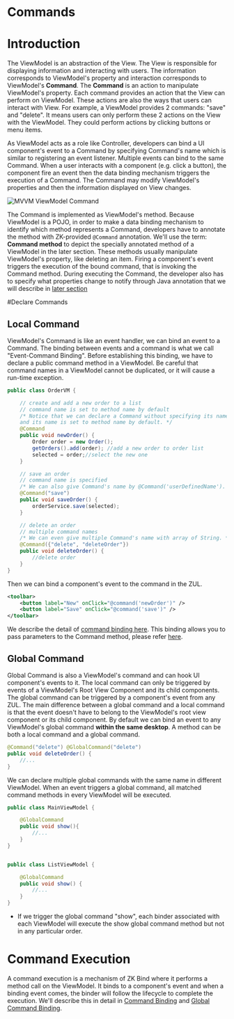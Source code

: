 # Commands

# Introduction
The ViewModel is an abstraction of the View. The View is responsible for displaying information and interacting with users. The information corresponds to ViewModel's property and interaction corresponds to ViewModel's **Command**. The **Command** is an action to manipulate ViewModel's property. Each command provides an action that the View can perform on ViewModel. These actions are also the ways that users can interact with View. For example, a ViewModel provides 2 commands: "save" and "delete". It means users can only perform these 2 actions on the View with the ViewModel. They could perform actions by clicking buttons or menu items.

As ViewModel acts as a role like Controller, developers can bind a UI component's event to a Command by specifying Command's name which is similar to registering an event listener. Multiple events can bind to the same Command. When a user interacts with a component (e.g. click a button), the component fire an event then the data binding mechanism triggers the execution of a Command. The Command may modify ViewModel's properties and then the information displayed on View changes.

![MVVM ViewModel Command](../images/Mvvm-viewmodel-command.png)

The Command is implemented as ViewModel's method. Because ViewModel is a POJO, in order to make a data binding mechanism to identify which method represents a Command, developers have to annotate the method with ZK-provided `@Command` annotation. We'll use the term: **Command method** to depict the specially annotated method of a ViewModel in the later section. These methods usually manipulate ViewModel's property, like deleting an item. Firing a component's event triggers the execution of the bound command, that is invoking the Command method. During executing the Command, the developer also has to specify what properties change to notify through Java annotation that we will describe in [later section](../syntax/notifychange.html)

#Declare Commands

## Local Command
ViewModel's Command is like an event handler, we can bind an event to a Command. The binding between events and a command is what we call "Event-Command Binding". Before establishing this binding, we have to declare a public command method in a ViewModel. Be careful that command names in a ViewModel cannot be duplicated, or it will cause a run-time exception.
```java
public class OrderVM {

    // create and add a new order to a list
    // command name is set to method name by default
    /* Notice that we can declare a Command without specifying its name,
    and its name is set to method name by default. */
    @Command
    public void newOrder() {
        Order order = new Order();
        getOrders().add(order); //add a new order to order list
        selected = order;//select the new one
    }

    // save an order
    // command name is specified
    /* We can also give Command's name by @Command('userDefinedName'). */
    @Command("save")
    public void saveOrder() {
        orderService.save(selected);
    }

    // delete an order
    // multiple command names
    /* We can even give multiple Command's name with array of String. */
    @Command({"delete", "deleteOrder"})
    public void deleteOrder() {
        //delete order
    }
}
```
Then we can bind a component's event to the command in the ZUL.
```xml
<toolbar>
    <button label="New" onClick="@command('newOrder')" />
    <button label="Save" onClick="@command('save')" />
</toolbar>
```
We describe the detail of [command binding here](../data_binding/command_binding.html). This binding allows you to pass parameters to the Command method, please refer [here](../advanced/parameters.html).

## Global Command
Global Command is also a ViewModel's command and can hook UI component's events to it. The local command can only be triggered by events of a ViewModel's Root View Component and its child components. The global command can be triggered by a component's event from any ZUL. The main difference between a global command and a local command is that the event doesn't have to belong to the ViewModel's root view component or its child component. By default we can bind an event to any ViewModel's global command **within the same desktop**. A method can be both a local command and a global command.
```java
@Command("delete") @GlobalCommand("delete")
public void deleteOrder() {
    //...
}
```
We can declare multiple global commands with the same name in different ViewModel. When an event triggers a global command, all matched command methods in every ViewModel will be executed.
```java
public class MainViewModel {

    @GlobalCommand
    public void show(){
        //...
    }
}


public class ListViewModel {

    @GlobalCommand
    public void show() {
        //...
    }
}
```
* If we trigger the global command "show", each binder associated with each ViewModel will execute the show global command method but not in any particular order.

# Command Execution
A command execution is a mechanism of ZK Bind where it performs a method call on the ViewModel. It binds to a component's event and when a binding event comes, the binder will follow the lifecycle to complete the execution. We'll describe this in detail in [Command Binding](../data_binding/command_binding.html) and [Global Command Binding](../data_binding/global_command_binding.html).

